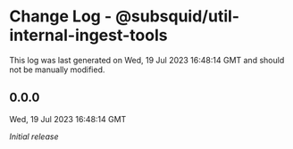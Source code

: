 # Change Log - @subsquid/util-internal-ingest-tools

This log was last generated on Wed, 19 Jul 2023 16:48:14 GMT and should not be manually modified.

## 0.0.0
Wed, 19 Jul 2023 16:48:14 GMT

_Initial release_


